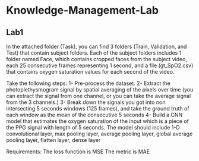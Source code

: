 # Knowledge-Management-Lab
## Lab1
In the attached folder (Task), you can find 3 folders (Train, Validation, and Test) that contain subject folders. Each of the subject folders includes 1 folder named Face, which contains cropped faces from the subject video, each 25 consecutive frames representing 1 second, and a file (gt_SpO2.csv) that contains oxygen saturation values for each second of the video.

Take the following steps:
1- Pre-process the dataset.
2- Extract the photoplethysmogram signal by spatial averaging of the pixels over time (you can extract the signal from one channel, or you can take the average signal from the 3 channels.)
3- Break down the signals you got into non intersecting 5 seconds windows (125 frames), and take the ground truth of each window as the mean of the consecutive 5 seconds
4- Build a CNN model that estimates the oxygen saturation of the input which is a piece of the PPG signal with length of 5 seconds. The model should include 1-D convolutional layer, max pooling layer, average pooling layer, global average pooling layer, flatten layer, dense layer

Requirements:
The loss function is MSE
The metric is MAE
